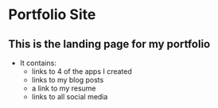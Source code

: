 # Portfolio Site
## This is the landing page for my portfolio

* It contains: 
  * links to 4 of the apps I created
  * links to my blog posts
  * a link to my resume
  * links to all social media
